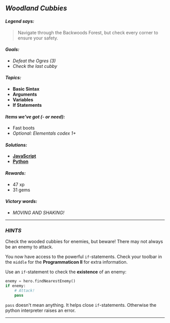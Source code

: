 ## _Woodland Cubbies_

#### _Legend says:_
> Navigate through the Backwoods Forest, but check every corner to ensure your safety.

#### _Goals:_
+ _Defeat the Ogres (3)_
+ _Check the last cubby_

#### _Topics:_
+ **Basic Sintax**
+ **Arguments**
+ **Variables**
+ **If Statements**

#### _Items we've got (- or need):_
+ Fast boots
+ _Optional: Elementals codex 1+_

#### _Solutions:_
+ **[JavaScript](oneWrongStep.js)**
+ **[Python](one_wrong_step.py)**

#### _Rewards:_
+ 47 xp
+ 31 gems

#### _Victory words:_
+ _MOVING AND SHAKING!_

___

### _HINTS_

Check the wooded cubbies for enemies, but beware! There may not always be an enemy to attack.

You now have access to the powerful `if`-statements. Check your toolbar in the `middle` for the **Programmaticon II** for extra information.

Use an `if`-statement to check the **existence** of an enemy:

```python
enemy = hero.findNearestEnemy()
if enemy:
    # Attack!
    pass

```

`pass` doesn't mean anything. It helps close `if`-statements. Otherwise the python interpreter raises an error.

___
